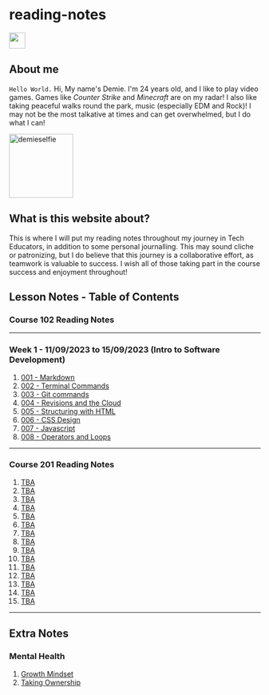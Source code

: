 # reading-notes

<a href="https://github.com/RogueStar112"><img src="https://github.githubassets.com/images/modules/logos_page/GitHub-Mark.png" width="32" height="32"></a>

## About me

`Hello World.`
Hi, My name's Demie. I'm 24 years old, and I like to play video games. Games like *Counter Strike* and *Minecraft* are on my radar!
I also like taking peaceful walks round the park, music (especially EDM and Rock)! I may not be the most talkative at times and can
get overwhelmed, but I do what I can!

<img src="https://i.ibb.co/stWp728/demieselfie.png" alt="demieselfie" border="0" width="128" height="128">

## What is this website about?

This is where I will put my reading notes throughout my journey in Tech Educators, in addition to some personal journalling. This may sound cliche or patronizing, but I do believe that this journey is a collaborative effort, as teamwork is valuable to success. I wish all of those taking part in the course success and enjoyment throughout!

## Lesson Notes - Table of Contents

### Course 102 Reading Notes

<hr>

### Week 1 - 11/09/2023 to 15/09/2023 (Intro to Software Development)

   1. [001 - Markdown](course_102/001_markdown.md)
   2. [002 - Terminal Commands](course_102/002_terminal_commands.md)
   3. [003 - Git commands](course_102/003_git_commands.md)
   4. [004 - Revisions and the Cloud](course_102/004_revisions_and_the_cloud.md)
   5. [005 - Structuring with HTML](course_102/005_html_structure.md)
   6. [006 - CSS Design](course_102/006_css_tutorial.md)
   7. [007 - Javascript](course_102/007_javascript_tutorial.md)
   8. [008 - Operators and Loops](course_102/008_operators_and_loops.md)

<hr>

### Course 201 Reading Notes

1. [TBA](course_201/009_setup_developer_toolbelt.md)
2. [TBA](course_201/010.md) 
3. [TBA](course_201/011.md) 
4. [TBA](course_201/012.md) 
5. [TBA](course_201/013.md) 
6. [TBA](course_201/014.md) 
7. [TBA](course_201/015.md) 
8. [TBA](course_201/016.md) 
9. [TBA](course_201/017.md) 
10. [TBA](course_201/018.md) 
11. [TBA](course_201/019.md) 
12. [TBA](course_201/020.md)
13. [TBA](course_201/021.md) 
14. [TBA](course_201/022.md) 
15. [TBA](course_201/023.md)

<hr>

## Extra Notes 

### Mental Health
1. [Growth Mindset](extra_notes/growthmindset.md)
2. [Taking Ownership](extra_notes/takingownership.md)
